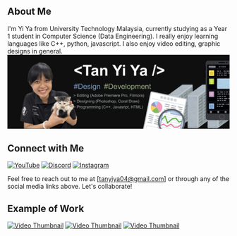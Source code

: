 ## About Me
I'm Yi Ya from University Technology Malaysia, currently studying as a Year 1 student in Computer Science (Data Engineering). I really enjoy learning languages like C++, python, javascript. I also enjoy video editing, graphic designs in general. 
![Placeholder Poster](https://github.com/Bomi3002/Bomi3002/blob/main/IMG_1105.JPG) 

## Connect with Me
[![YouTube](https://img.shields.io/badge/YouTube-FF0000?style=for-the-badge&logo=youtube&logoColor=white)](https://youtube.com/@San30025?si=v3GXAImTjkmAvM4y)
[![Discord](https://img.shields.io/badge/Discord-7289DA?style=for-the-badge&logo=discord&logoColor=white)](https://discordapp.com/users/shayan_duck)
[![Instagram](https://img.shields.io/badge/Instagram-E4405F?style=for-the-badge&logo=instagram&logoColor=white)](https://www.instagram.com/y1yaa_?igsh=OGQ5ZDc2ODk2ZA%3D%3D&utm_source=qr)


Feel free to reach out to me at [tanyiya04@gmail.com] or through any of the social media links above. Let's collaborate!


## Example of Work
[![Video Thumbnail](https://i9.ytimg.com/vi_webp/37jqo4ZDLRo/mq1.webp?sqp=CLj_rqwG-oaymwEmCMACELQB8quKqQMa8AEB-AH-CYAC0AWKAgwIABABGH8gJigfMA8=&rs=AOn4CLCGAdE3YO4RKGcdl5LgEHkVwjqijQ)](https://youtu.be/37jqo4ZDLRo?si=-6omHDQ-EWfRKdAW)
[![Video Thumbnail](https://i9.ytimg.com/vi_webp/QyVm9iafDNI/mqdefault.webp?v=653f6747&sqp=CJCEr6wG&rs=AOn4CLD2NzjgfRbfJ5PLSEYiUFdna_LNtg)](https://youtu.be/QyVm9iafDNI?si=1JUzWb_jDvJL9bza)
[![Video Thumbnail](https://i9.ytimg.com/vi_webp/3LwY1RRxxFM/mqdefault.webp?v=658b7159&sqp=CJCEr6wG&rs=AOn4CLCZheJ9fwFZk65hrnNjNPmo95FzCA)](https://youtu.be/3LwY1RRxxFM?si=VEN5fKXQvsghQ8l9)
